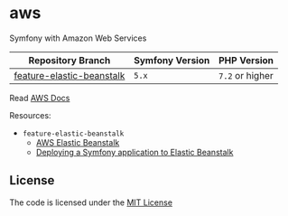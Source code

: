 # aws

Symfony with Amazon Web Services

| Repository Branch              | Symfony Version | PHP Version     |
|--------------------------------|-----------------|-----------------|
| [feature-elastic-beanstalk][1] | `5.x`           | `7.2` or higher |


Read [AWS Docs](https://aws.amazon.com)

Resources:
- `feature-elastic-beanstalk`
  - [AWS Elastic Beanstalk](https://aws.amazon.com/elasticbeanstalk/)
  - [Deploying a Symfony application to Elastic Beanstalk](https://docs.aws.amazon.com/elasticbeanstalk/latest/dg/php-symfony-tutorial.html)

[1]: https://github.com/habibun/aws/tree/feature-elastic-beanstalk

## License
The code is licensed under the [MIT License](https://github.com/habibun/aws/blob/main/LICENSE)
